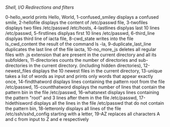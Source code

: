 *Shell, I/O Redirections and filters*

0-hello_world prints Hello, World, 
1-confused_smiley displays a confused smile, 
2-hellofile displays the content of /etc/passwd file, 
3-twofiles displays two files /etc/passwd /etc/hosts, 
4-lastlines displyas last 10 lines /etc/passwd, 
5-firstlines displyas first 10 lines /etc/passwd, 
6-third_line displyas third line of iacta file, 
8-cwd_state writes into the file ls_cwd_content the result of the command ls -la, 
9-duplicate_last_line duplicates the last line of the file iacta, 
10-no_more_js deletes all regular files with .js extension that are present in the current directory and all its subfolders, 
11-directories counts the number of directories and sub-directories in the current directory. (including hidden directories), 
12-newest_files displays the 10 newest files in the current directory, 
13-unique  takes a list of words as input and prints only words that appear exactly once, 
14-findthatword displays lines containing the pattern root from the file /etc/passwd, 
15-countthatword displays the number of lines that contain the pattern bin in the file /etc/passwd, 
16-whatsnext displays lines containing the pattern "root" and 3 lines after them in the file /etc/passwd, 
17-hidethisword displays all the lines in the file /etc/passwd that do not contain the pattern bin, 
18-letteronly displays all lines of the file /etc/ssh/sshd_config starting with a letter, 
19-AZ replaces all characters A and c from input to Z and e respectively